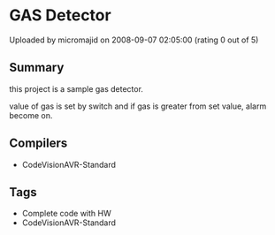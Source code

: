 # GAS Detector

Uploaded by micromajid on 2008-09-07 02:05:00 (rating 0 out of 5)

## Summary

this project is a sample gas detector.  

value of gas is set by switch and if gas is greater from set value, alarm become on.

## Compilers

- CodeVisionAVR-Standard

## Tags

- Complete code with HW
- CodeVisionAVR-Standard

